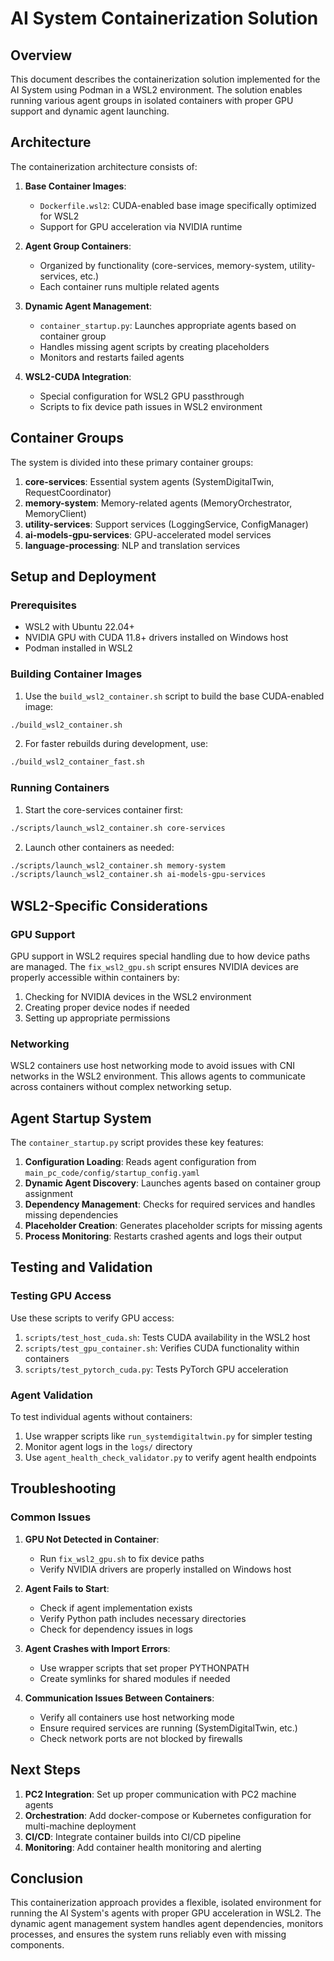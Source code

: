 # AI System Containerization Solution

## Overview

This document describes the containerization solution implemented for the AI System using Podman in a WSL2 environment. The solution enables running various agent groups in isolated containers with proper GPU support and dynamic agent launching.

## Architecture

The containerization architecture consists of:

1. **Base Container Images**:
   - `Dockerfile.wsl2`: CUDA-enabled base image specifically optimized for WSL2
   - Support for GPU acceleration via NVIDIA runtime

2. **Agent Group Containers**:
   - Organized by functionality (core-services, memory-system, utility-services, etc.)
   - Each container runs multiple related agents

3. **Dynamic Agent Management**:
   - `container_startup.py`: Launches appropriate agents based on container group
   - Handles missing agent scripts by creating placeholders
   - Monitors and restarts failed agents

4. **WSL2-CUDA Integration**:
   - Special configuration for WSL2 GPU passthrough
   - Scripts to fix device path issues in WSL2 environment

## Container Groups

The system is divided into these primary container groups:

1. **core-services**: Essential system agents (SystemDigitalTwin, RequestCoordinator)
2. **memory-system**: Memory-related agents (MemoryOrchestrator, MemoryClient)  
3. **utility-services**: Support services (LoggingService, ConfigManager)
4. **ai-models-gpu-services**: GPU-accelerated model services
5. **language-processing**: NLP and translation services

## Setup and Deployment

### Prerequisites

- WSL2 with Ubuntu 22.04+
- NVIDIA GPU with CUDA 11.8+ drivers installed on Windows host
- Podman installed in WSL2

### Building Container Images

1. Use the `build_wsl2_container.sh` script to build the base CUDA-enabled image:
```bash
./build_wsl2_container.sh
```

2. For faster rebuilds during development, use:
```bash
./build_wsl2_container_fast.sh
```

### Running Containers

1. Start the core-services container first:
```bash
./scripts/launch_wsl2_container.sh core-services
```

2. Launch other containers as needed:
```bash
./scripts/launch_wsl2_container.sh memory-system
./scripts/launch_wsl2_container.sh ai-models-gpu-services
```

## WSL2-Specific Considerations

### GPU Support

GPU support in WSL2 requires special handling due to how device paths are managed. The `fix_wsl2_gpu.sh` script ensures NVIDIA devices are properly accessible within containers by:

1. Checking for NVIDIA devices in the WSL2 environment
2. Creating proper device nodes if needed
3. Setting up appropriate permissions

### Networking

WSL2 containers use host networking mode to avoid issues with CNI networks in the WSL2 environment. This allows agents to communicate across containers without complex networking setup.

## Agent Startup System

The `container_startup.py` script provides these key features:

1. **Configuration Loading**: Reads agent configuration from `main_pc_code/config/startup_config.yaml`
2. **Dynamic Agent Discovery**: Launches agents based on container group assignment
3. **Dependency Management**: Checks for required services and handles missing dependencies
4. **Placeholder Creation**: Generates placeholder scripts for missing agents
5. **Process Monitoring**: Restarts crashed agents and logs their output

## Testing and Validation

### Testing GPU Access

Use these scripts to verify GPU access:

1. `scripts/test_host_cuda.sh`: Tests CUDA availability in the WSL2 host
2. `scripts/test_gpu_container.sh`: Verifies CUDA functionality within containers
3. `scripts/test_pytorch_cuda.py`: Tests PyTorch GPU acceleration

### Agent Validation

To test individual agents without containers:

1. Use wrapper scripts like `run_systemdigitaltwin.py` for simpler testing
2. Monitor agent logs in the `logs/` directory
3. Use `agent_health_check_validator.py` to verify agent health endpoints

## Troubleshooting

### Common Issues

1. **GPU Not Detected in Container**: 
   - Run `fix_wsl2_gpu.sh` to fix device paths
   - Verify NVIDIA drivers are properly installed on Windows host

2. **Agent Fails to Start**:
   - Check if agent implementation exists
   - Verify Python path includes necessary directories
   - Check for dependency issues in logs

3. **Agent Crashes with Import Errors**:
   - Use wrapper scripts that set proper PYTHONPATH
   - Create symlinks for shared modules if needed

4. **Communication Issues Between Containers**:
   - Verify all containers use host networking mode
   - Ensure required services are running (SystemDigitalTwin, etc.)
   - Check network ports are not blocked by firewalls

## Next Steps

1. **PC2 Integration**: Set up proper communication with PC2 machine agents
2. **Orchestration**: Add docker-compose or Kubernetes configuration for multi-machine deployment
3. **CI/CD**: Integrate container builds into CI/CD pipeline
4. **Monitoring**: Add container health monitoring and alerting

## Conclusion

This containerization approach provides a flexible, isolated environment for running the AI System's agents with proper GPU acceleration in WSL2. The dynamic agent management system handles agent dependencies, monitors processes, and ensures the system runs reliably even with missing components. 
